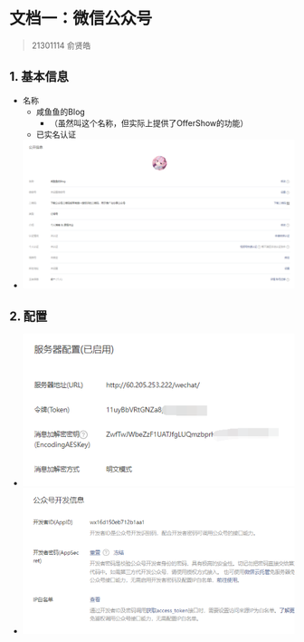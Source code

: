 # 文档一：微信公众号

> 21301114 俞贤皓

## 1. 基本信息

* 名称
  * 咸鱼鱼的Blog
    * （虽然叫这个名称，但实际上提供了OfferShow的功能）
  * 已实名认证
* ![image-20240403114242862](./%E6%96%87%E6%A1%A3%E4%B8%80%EF%BC%9A%E5%BE%AE%E4%BF%A1%E5%85%AC%E4%BC%97%E5%8F%B7/image-20240403114242862.png)

## 2. 配置

* ![image-20240403114347412](./%E6%96%87%E6%A1%A3%E4%B8%80%EF%BC%9A%E5%BE%AE%E4%BF%A1%E5%85%AC%E4%BC%97%E5%8F%B7/image-20240403114347412.png)
* ![image-20240403114848828](./%E6%96%87%E6%A1%A3%E4%B8%80%EF%BC%9A%E5%BE%AE%E4%BF%A1%E5%85%AC%E4%BC%97%E5%8F%B7/image-20240403114848828.png)